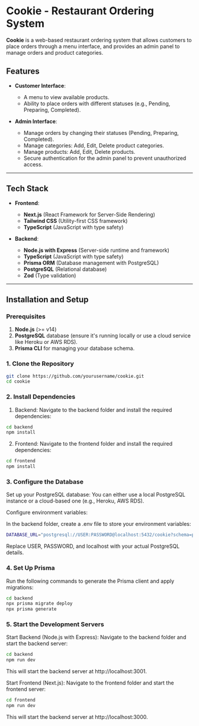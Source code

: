 # **Cookie - Restaurant Ordering System**

**Cookie** is a web-based restaurant ordering system that allows customers to place orders through a menu interface, and provides an admin panel to manage orders and product categories.

## **Features**
- **Customer Interface**:
  - A menu to view available products.
  - Ability to place orders with different statuses (e.g., Pending, Preparing, Completed).
  
- **Admin Interface**:
  - Manage orders by changing their statuses (Pending, Preparing, Completed).
  - Manage categories: Add, Edit, Delete product categories.
  - Manage products: Add, Edit, Delete products.
  - Secure authentication for the admin panel to prevent unauthorized access.

---

## **Tech Stack**

- **Frontend**: 
  - **Next.js** (React Framework for Server-Side Rendering)
  - **Tailwind CSS** (Utility-first CSS framework)
  - **TypeScript** (JavaScript with type safety)
  
- **Backend**: 
  - **Node.js with Express** (Server-side runtime and framework)
  - **TypeScript** (JavaScript with type safety)
  - **Prisma ORM** (Database management with PostgreSQL)
  - **PostgreSQL** (Relational database)
  - **Zod** (Type validation)

---

## **Installation and Setup**

### **Prerequisites**
1. **Node.js** (>= v14)
2. **PostgreSQL** database (ensure it's running locally or use a cloud service like Heroku or AWS RDS).
3. **Prisma CLI** for managing your database schema.

### **1. Clone the Repository**
```bash
git clone https://github.com/yourusername/cookie.git
cd cookie
```
### **2. Install Dependencies**
1. Backend:
Navigate to the backend folder and install the required dependencies:

```bash
cd backend
npm install
```
2. Frontend:
Navigate to the frontend folder and install the required dependencies:

```bash
cd frontend
npm install
```

### **3. Configure the Database**
Set up your PostgreSQL database: You can either use a local PostgreSQL instance or a cloud-based one (e.g., Heroku, AWS RDS).

Configure environment variables:

In the backend folder, create a .env file to store your environment variables:
```bash
DATABASE_URL="postgresql://USER:PASSWORD@localhost:5432/cookie?schema=public"
```
Replace USER, PASSWORD, and localhost with your actual PostgreSQL details.

### **4. Set Up Prisma**
Run the following commands to generate the Prisma client and apply migrations:

```bash
cd backend
npx prisma migrate deploy
npx prisma generate
```

### **5. Start the Development Servers**
Start Backend (Node.js with Express):
Navigate to the backend folder and start the backend server:

```bash
cd backend
npm run dev
```
This will start the backend server at http://localhost:3001.

Start Frontend (Next.js):
Navigate to the frontend folder and start the frontend server:

```bash
cd frontend
npm run dev
```
This will start the backend server at http://localhost:3000.
